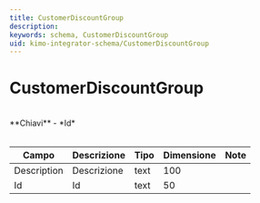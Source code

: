 ```yaml
---
title: CustomerDiscountGroup
description:
keywords: schema, CustomerDiscountGroup
uid: kimo-integrator-schema/CustomerDiscountGroup
---
```


# CustomerDiscountGroup

<br>
**Chiavi**
- *Id*
<br><br>

| Campo | Descrizione | Tipo | Dimensione | Note |
| --- | --- | --- | --- | --- |
| Description | Descrizione | text | 100 |  |
| Id | Id | text | 50 |  |

